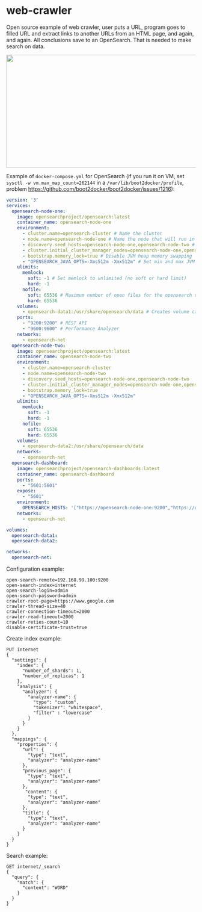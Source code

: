 # web-crawler

Open source example of web crawler, user puts a URL, program 
goes to filled URL and extract links to another URLs from an HTML page,
and again, and again. All conclusions save to an OpenSearch. That is 
needed to make search on data.

<img src="https://user-images.githubusercontent.com/42806772/216792496-866ee9c0-7464-45c6-b8a8-ab6fddc4edbe.png" width="600" height="300">

Example of `docker-compose.yml` for OpenSearch 
(if you run it on VM, set `sysctl -w vm.max_map_count=262144` in a `/var/lib/boot2docker/profile`, 
problem https://github.com/boot2docker/boot2docker/issues/1216): 

```yaml
version: '3'
services:
  opensearch-node-one:
    image: opensearchproject/opensearch:latest
    container_name: opensearch-node-one
    environment:
      - cluster.name=opensearch-cluster # Name the cluster
      - node.name=opensearch-node-one # Name the node that will run in this container
      - discovery.seed_hosts=opensearch-node-one,opensearch-node-two # Nodes to look for when discovering the cluster
      - cluster.initial_cluster_manager_nodes=opensearch-node-one,opensearch-node-two # Nodes eligibile to serve as cluster manager
      - bootstrap.memory_lock=true # Disable JVM heap memory swapping
      - "OPENSEARCH_JAVA_OPTS=-Xms512m -Xmx512m" # Set min and max JVM heap sizes to at least 50% of system RAM
    ulimits:
      memlock:
        soft: -1 # Set memlock to unlimited (no soft or hard limit)
        hard: -1
      nofile:
        soft: 65536 # Maximum number of open files for the opensearch user - set to at least 65536
        hard: 65536
    volumes:
      - opensearch-data1:/usr/share/opensearch/data # Creates volume called opensearch-data1 and mounts it to the container
    ports:
      - "9200:9200" # REST API
      - "9600:9600" # Performance Analyzer
    networks:
      - opensearch-net
  opensearch-node-two:
    image: opensearchproject/opensearch:latest
    container_name: opensearch-node-two
    environment:
      - cluster.name=opensearch-cluster
      - node.name=opensearch-node-two
      - discovery.seed_hosts=opensearch-node-one,opensearch-node-two
      - cluster.initial_cluster_manager_nodes=opensearch-node-one,opensearch-node-two
      - bootstrap.memory_lock=true
      - "OPENSEARCH_JAVA_OPTS=-Xms512m -Xmx512m"
    ulimits:
      memlock:
        soft: -1
        hard: -1
      nofile:
        soft: 65536
        hard: 65536
    volumes:
      - opensearch-data2:/usr/share/opensearch/data
    networks:
      - opensearch-net
  opensearch-dashboard:
    image: opensearchproject/opensearch-dashboards:latest
    container_name: opensearch-dashboard
    ports:
      - "5601:5601"
    expose:
      - "5601"
    environment:
      OPENSEARCH_HOSTS: '["https://opensearch-node-one:9200","https://opensearch-node-two:9200"]'
    networks:
      - opensearch-net

volumes:
  opensearch-data1:
  opensearch-data2:

networks:
  opensearch-net:
```

Configuration example:

```properties
open-search-remote=192.168.99.100:9200
open-search-index=internet
open-search-login=admin
open-search-password=admin
crawler-root-page=https://www.google.com
crawler-thread-size=40
crawler-connection-timeout=2000
crawler-read-timeout=2000
crawler-reties-count=10
disable-certificate-trust=true
```

Create index example:

```
PUT internet
{
  "settings": {
    "index": {
      "number_of_shards": 1,
      "number_of_replicas": 1
    },
    "analysis": {
      "analyzer": {
        "analyzer-name": {
          "type": "custom",
          "tokenizer": "whitespace",
          "filter" : "lowercase"
        }
      }
    }
  },
  "mappings": {
    "properties": {
      "url": {
        "type": "text",
        "analyzer": "analyzer-name"
      },
      "previous_page": {
        "type": "text",
        "analyzer": "analyzer-name"
      },
       "content": {
        "type": "text",
        "analyzer": "analyzer-name"
      },
      "title": {
        "type": "text",
        "analyzer": "analyzer-name"
      }
    }
  }
}
```

Search example:

```
GET internet/_search
{
  "query": {
    "match": {
      "content": "WORD"
    }
  }
}
```
